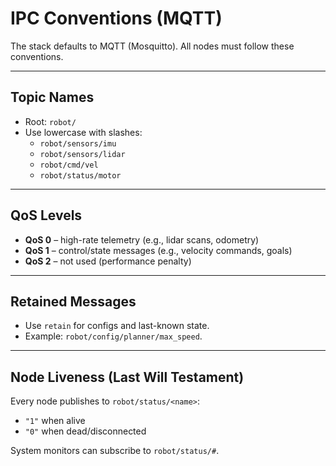 # IPC Conventions (MQTT)

The stack defaults to MQTT (Mosquitto). All nodes must follow these conventions.

---

## Topic Names

- Root: `robot/`
- Use lowercase with slashes:  
  - `robot/sensors/imu`  
  - `robot/sensors/lidar`  
  - `robot/cmd/vel`  
  - `robot/status/motor`

---

## QoS Levels

- **QoS 0** – high-rate telemetry (e.g., lidar scans, odometry)
- **QoS 1** – control/state messages (e.g., velocity commands, goals)
- **QoS 2** – not used (performance penalty)

---

## Retained Messages

- Use `retain` for configs and last-known state.
- Example: `robot/config/planner/max_speed`.

---

## Node Liveness (Last Will Testament)

Every node publishes to `robot/status/<name>`:
- `"1"` when alive
- `"0"` when dead/disconnected

System monitors can subscribe to `robot/status/#`.
